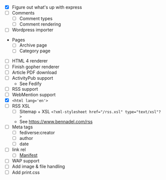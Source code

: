 - [x] Figure out what's up with express
- [ ] Comments
    - [ ] Comment types
    - [ ] Comment rendering
- [ ] Wordpress importer
- Pages
    - [ ] Archive page
    - [ ] Category page
- [ ] HTML 4 renderer
- [ ] Finish gopher renderer
- [ ] Article PDF download
- [ ] ActivityPub support
  - See Fedify
- [ ] RSS support
- [ ] WebMention support
- [x] `<html lang='en'>`
- [ ] RSS XSL 
    - [ ] Sitemap + XSL `<?xml-stylesheet href="/rss.xsl" type="text/xsl"?>`
    - See https://www.bennadel.com/rss
- [ ] Meta tags
  - [ ] fediverse:creator
  - [ ] author
  - [ ] date
- [ ] link rel
  - [ ] [Manifest](https://developer.mozilla.org/en-US/docs/Web/Manifest)
- [ ] WAP support
- [ ] Add image & file handling
- [ ] Add print.css